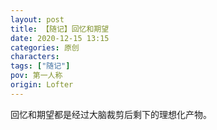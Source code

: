 ```yaml
---
layout: post
title: 【随记】回忆和期望
date: 2020-12-15 13:15
categories: 原创
characters: 
tags: ["随记"]
pov: 第一人称
origin: Lofter
---
```


回忆和期望都是经过大脑裁剪后剩下的理想化产物。